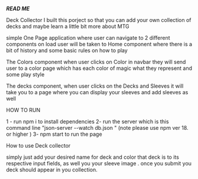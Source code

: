 ***READ ME***

Deck Collector 
I built this porject so that you can add your own collection of decks and maybe learn a little bit more about MTG

simple One Page application where user can navigate to 2 different components 
on load user will be taken to Home component where there is a bit of history and some basic rules on how to play

The Colors component when user clicks on Color in navbar they will send user to a color page which has each color of magic what they represent and some play style

The decks  component, when user clicks on the Decks and Sleeves it will take you to a page where you can display your sleeves and add sleeves as well


HOW TO RUN

1 - run npm i to install dependencies
2- run the server which is this command line "json-server --watch db.json " (note please use npm ver 18. or higher ) 
3- npm start to run the page 

How to use Deck collector

simply just add your desired name for deck and color that deck is to its respective input fields, as well you your sleeve image . once you submit you deck should appear in you collection.